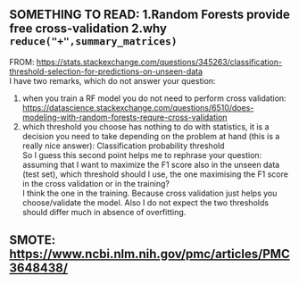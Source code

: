 
## SOMETHING TO READ: 1.Random Forests provide free cross-validation 2.why `reduce("+",summary_matrices)` <br>
FROM: https://stats.stackexchange.com/questions/345263/classification-threshold-selection-for-predictions-on-unseen-data<br>
I have two remarks, which do not answer your question:<br>
1. when you train a RF model you do not need to perform cross validation: https://datascience.stackexchange.com/questions/6510/does-modeling-with-random-forests-requre-cross-validation <br>
2. which threshold you choose has nothing to do with statistics, it is a decision you need to take depending on the problem at hand (this is a really nice answer): Classification probability threshold<br>
So I guess this second point helps me to rephrase your question: assuming that I want to maximize the F1 score also in the unseen data (test set), which threshold should I use, the one maximising the F1 score in the cross validation or in the training?<br>
I think the one in the training. Because cross validation just helps you choose/validate the model. Also I do not expect the two thresholds should differ much in absence of overfitting. <br>

## SMOTE:  https://www.ncbi.nlm.nih.gov/pmc/articles/PMC3648438/


